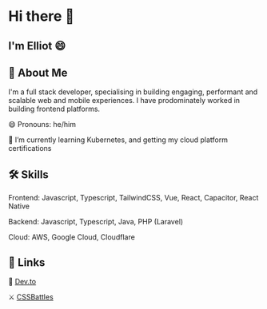 # Hi there 👋
## I'm Elliot 😄


## 🚀 About Me
I'm a full stack developer, specialising in building engaging, performant and scalable web and mobile experiences. I have prodominately worked in building frontend platforms. 

😄 Pronouns: he/him

🌱 I’m currently learning Kubernetes, and getting my cloud platform certifications


## 🛠 Skills
Frontend: Javascript, Typescript, TailwindCSS, Vue, React, Capacitor, React Native

Backend: Javascript, Typescript, Java, PHP (Laravel)

Cloud: AWS, Google Cloud, Cloudflare


## 🔗 Links

📰 [Dev.to](https://dev.to/elliotalexander)

⚔️ [CSSBattles](https://cssbattle.dev/player/elliotalexander)
